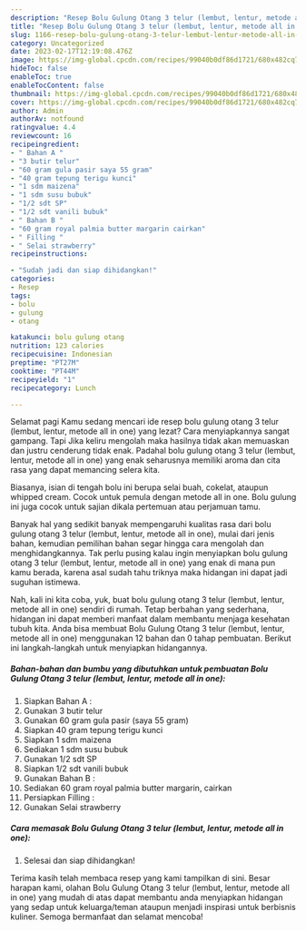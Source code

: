 ```yaml
---
description: "Resep Bolu Gulung Otang 3 telur (lembut, lentur, metode all in one){ yang Bikin Ngiler,  Menu Buat lebaran"
title: "Resep Bolu Gulung Otang 3 telur (lembut, lentur, metode all in one){ yang Bikin Ngiler,  Menu Buat lebaran"
slug: 1166-resep-bolu-gulung-otang-3-telur-lembut-lentur-metode-all-in-one-yang-bikin-ngiler-menu-buat-lebaran
category: Uncategorized
date: 2023-02-17T12:19:08.476Z
image: https://img-global.cpcdn.com/recipes/99040b0df86d1721/680x482cq70/bolu-gulung-otang-3-telur-lembut-lentur-metode-all-in-one-foto-resep-utama.jpg
hideToc: false
enableToc: true
enableTocContent: false
thumbnail: https://img-global.cpcdn.com/recipes/99040b0df86d1721/680x482cq70/bolu-gulung-otang-3-telur-lembut-lentur-metode-all-in-one-foto-resep-utama.jpg
cover: https://img-global.cpcdn.com/recipes/99040b0df86d1721/680x482cq70/bolu-gulung-otang-3-telur-lembut-lentur-metode-all-in-one-foto-resep-utama.jpg
author: Admin
authorAv: notfound
ratingvalue: 4.4
reviewcount: 16
recipeingredient:
- " Bahan A "
- "3 butir telur"
- "60 gram gula pasir saya 55 gram"
- "40 gram tepung terigu kunci"
- "1 sdm maizena"
- "1 sdm susu bubuk"
- "1/2 sdt SP"
- "1/2 sdt vanili bubuk"
- " Bahan B "
- "60 gram royal palmia butter margarin cairkan"
- " Filling "
- " Selai strawberry"
recipeinstructions:

- "Sudah jadi dan siap dihidangkan!"
categories:
- Resep
tags:
- bolu
- gulung
- otang

katakunci: bolu gulung otang 
nutrition: 123 calories
recipecuisine: Indonesian
preptime: "PT27M"
cooktime: "PT44M"
recipeyield: "1"
recipecategory: Lunch

---
```



Selamat pagi Kamu sedang mencari ide resep bolu gulung otang 3 telur (lembut, lentur, metode all in one) yang lezat? Cara menyiapkannya sangat gampang. Tapi Jika keliru mengolah maka hasilnya tidak akan memuaskan dan justru cenderung tidak enak. Padahal bolu gulung otang 3 telur (lembut, lentur, metode all in one) yang enak seharusnya memiliki aroma dan cita rasa yang dapat memancing selera kita.


Biasanya, isian di tengah bolu ini berupa selai buah, cokelat, ataupun whipped cream. Cocok untuk pemula dengan metode all in one. Bolu gulung ini juga cocok untuk sajian dikala pertemuan atau perjamuan tamu.

Banyak hal yang sedikit banyak mempengaruhi kualitas rasa dari bolu gulung otang 3 telur (lembut, lentur, metode all in one), mulai dari jenis bahan, kemudian pemilihan bahan segar hingga cara mengolah dan menghidangkannya. Tak perlu pusing kalau ingin menyiapkan bolu gulung otang 3 telur (lembut, lentur, metode all in one) yang enak di mana pun kamu berada, karena asal sudah tahu triknya maka hidangan ini dapat jadi suguhan istimewa.


Nah, kali ini kita coba, yuk, buat bolu gulung otang 3 telur (lembut, lentur, metode all in one) sendiri di rumah. Tetap berbahan yang sederhana, hidangan ini dapat memberi manfaat dalam membantu menjaga kesehatan tubuh kita. Anda bisa membuat Bolu Gulung Otang 3 telur (lembut, lentur, metode all in one) menggunakan 12 bahan dan 0 tahap pembuatan. Berikut ini langkah-langkah untuk menyiapkan hidangannya.

<!--inarticleads1-->

##### Bahan-bahan dan bumbu yang dibutuhkan untuk pembuatan Bolu Gulung Otang 3 telur (lembut, lentur, metode all in one):

1. Siapkan  Bahan A :
1. Gunakan 3 butir telur
1. Gunakan 60 gram gula pasir (saya 55 gram)
1. Siapkan 40 gram tepung terigu kunci
1. Siapkan 1 sdm maizena
1. Sediakan 1 sdm susu bubuk
1. Gunakan 1/2 sdt SP
1. Siapkan 1/2 sdt vanili bubuk
1. Gunakan  Bahan B :
1. Sediakan 60 gram royal palmia butter margarin, cairkan
1. Persiapkan  Filling :
1. Gunakan  Selai strawberry




<!--inarticleads2-->

##### Cara memasak Bolu Gulung Otang 3 telur (lembut, lentur, metode all in one):


1. Selesai dan siap dihidangkan!



Terima kasih telah membaca resep yang kami tampilkan di sini. Besar harapan kami, olahan Bolu Gulung Otang 3 telur (lembut, lentur, metode all in one) yang mudah di atas dapat membantu anda menyiapkan hidangan yang sedap untuk keluarga/teman ataupun menjadi inspirasi untuk berbisnis kuliner. Semoga bermanfaat dan selamat mencoba!

